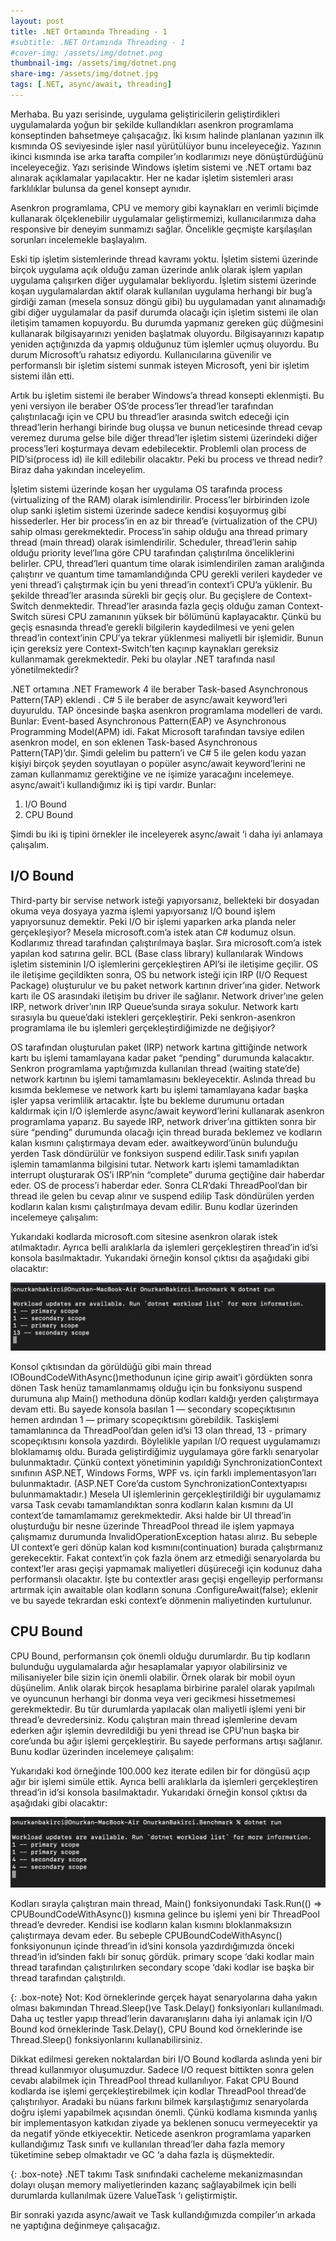 ```yaml
---
layout: post
title: .NET Ortamında Threading - 1
#subtitle: .NET Ortamında Threading - 1
#cover-img: /assets/img/dotnet.png
thumbnail-img: /assets/img/dotnet.png
share-img: /assets/img/dotnet.jpg
tags: [.NET, async/await, threading]
---
```


Merhaba. Bu yazı serisinde, uygulama geliştiricilerin geliştirdikleri uygulamalarda yoğun bir şekilde kullandıkları asenkron programlama konseptinden bahsetmeye çalışacağız. İki kısım halinde planlanan yazının ilk kısmında OS seviyesinde işler nasıl yürütülüyor bunu inceleyeceğiz. Yazının ikinci kısmında ise arka tarafta compiler’ın kodlarımızı neye dönüştürdüğünü inceleyeceğiz. Yazı serisinde Windows işletim sistemi ve .NET ortamı baz alınarak açıklamalar yapılacaktır. Her ne kadar işletim sistemleri arası farklılıklar bulunsa da genel konsept aynıdır.

Asenkron programlama, CPU ve memory gibi kaynakları en verimli biçimde kullanarak ölçeklenebilir uygulamalar geliştirmemizi, kullanıcılarımıza daha responsive bir deneyim sunmamızı sağlar. Öncelikle geçmişte karşılaşılan sorunları incelemekle başlayalım.

Eski tip işletim sistemlerinde thread kavramı yoktu. İşletim sistemi üzerinde birçok uygulama açık olduğu zaman üzerinde anlık olarak işlem yapılan uygulama çalışırken diğer uygulamalar bekliyordu. İşletim sistemi üzerinde koşan uygulamalardan aktif olarak kullanılan uygulama herhangi bir bug’a girdiği zaman (mesela sonsuz döngü gibi) bu uygulamadan yanıt alınamadığı gibi diğer uygulamalar da pasif durumda olacağı için işletim sistemi ile olan iletişim tamamen kopuyordu. Bu durumda yapmanız gereken güç düğmesini kullanarak bilgisayarınızı yeniden başlatmak oluyordu. Bilgisayarınızı kapatıp yeniden açtığınızda da yapmış olduğunuz tüm işlemler uçmuş oluyordu. Bu durum Microsoft’u rahatsız ediyordu. Kullanıcılarına güvenilir ve performanslı bir işletim sistemi sunmak isteyen Microsoft, yeni bir işletim sistemi ilân etti.

Artık bu işletim sistemi ile beraber Windows’a thread konsepti eklenmişti. Bu yeni versiyon ile beraber OS’de process’ler thread’ler tarafından çalıştırılacağı için ve CPU bu thread’ler arasında switch edeceği için thread’lerin herhangi birinde bug oluşsa ve bunun neticesinde thread cevap veremez duruma gelse bile diğer thread’ler işletim sistemi üzerindeki diğer process’leri koşturmaya devam edebilecektir. Problemli olan process de PID’si(process id) ile kill edilebilir olacaktır. Peki bu process ve thread nedir? Biraz daha yakından inceleyelim.

İşletim sistemi üzerinde koşan her uygulama OS tarafında process (virtualizing of the RAM) olarak isimlendirilir. Process’ler birbirinden izole olup sanki işletim sistemi üzerinde sadece kendisi koşuyormuş gibi hissederler. Her bir process’in en az bir thread’e (virtualization of the CPU) sahip olması gerekmektedir. Process’in sahip olduğu ana thread primary thread (main thread) olarak isimlendirilir. Scheduler, thread’lerin sahip olduğu priority level’lına göre CPU tarafından çalıştırılma önceliklerini belirler. CPU, thread’leri quantum time olarak isimlendirilen zaman aralığında çalıştırır ve quantum time tamamlandığında CPU gerekli verileri kaydeder ve yeni thread’i çalıştırmak için bu yeni thread’in context’i CPU’a yüklenir. Bu şekilde thread’ler arasında sürekli bir geçiş olur. Bu geçişlere de Context-Switch denmektedir. Thread’ler arasında fazla geçiş olduğu zaman Context-Switch süresi CPU zamanının yüksek bir bölümünü kaplayacaktır. Çünkü bu geçiş esnasında thread’e gerekli bilgilerin kaydedilmesi ve yeni gelen thread’in context’inin CPU’ya tekrar yüklenmesi maliyetli bir işlemidir. Bunun için gereksiz yere Context-Switch’ten kaçınıp kaynakları gereksiz kullanmamak gerekmektedir. Peki bu olaylar .NET tarafında nasıl yönetilmektedir?

.NET ortamına .NET Framework 4 ile beraber Task-based Asynchronous Pattern(TAP) eklendi . C# 5 ile beraber de async/await keyword’leri duyuruldu. TAP öncesinde başka asenkron programlama modelleri de vardı. Bunlar: Event-based Asynchronous Pattern(EAP) ve Asynchronous Programming Model(APM) idi. Fakat Microsoft tarafından tavsiye edilen asenkron model, en son eklenen Task-based Asynchronous Pattern(TAP)’dır. Şimdi gelelim bu pattern’i ve C# 5 ile gelen kodu yazan kişiyi birçok şeyden soyutlayan o popüler async/await keyword’lerini ne zaman kullanmamız gerektiğine ve ne işimize yaracağını incelemeye. async/await’i kullandığımız iki iş tipi vardır. Bunlar:

1. I/O Bound
2. CPU Bound

Şimdi bu iki iş tipini örnekler ile inceleyerek async/await ‘i daha iyi anlamaya çalışalım.

## I/O Bound

Third-party bir servise network isteği yapıyorsanız, bellekteki bir dosyadan okuma veya dosyaya yazma işlemi yapıyorsanız I/O bound işlem yapıyorsunuz demektir. Peki I/O bir işlemi yaparken arka planda neler gerçekleşiyor? Mesela microsoft.com’a istek atan C# kodumuz olsun. Kodlarımız thread tarafından çalıştırılmaya başlar. Sıra microsoft.com’a istek yapılan kod satırına gelir. BCL (Base class library) kullanılarak Windows işletim sisteminin I/O işlemlerini gerçekleştiren API’si ile iletişime geçilir. OS ile iletişime geçildikten sonra, OS bu network isteği için IRP (I/O Request Package) oluşturulur ve bu paket network kartının driver’ına gider. Network kartı ile OS arasındaki iletişim bu driver ile sağlanır. Network driver’ıne gelen IRP, network driver’ının IRP Queue’sunda sıraya sokulur. Network kartı sırasıyla bu queue’daki istekleri gerçekleştirir. Peki senkron-asenkron programlama ile bu işlemleri gerçekleştirdiğimizde ne değişiyor?

OS tarafından oluşturulan paket (IRP) network kartına gittiğinde network kartı bu işlemi tamamlayana kadar paket “pending” durumunda kalacaktır. Senkron programlama yaptığımızda kullanılan thread (waiting state’de) network kartının bu işlemi tamamlamasını bekleyecektir. Aslında thread bu kısımda beklemese ve network kartı bu işlemi tamamlayana kadar başka işler yapsa verimlilik artacaktır. İşte bu bekleme durumunu ortadan kaldırmak için I/O işlemlerde async/await keyword’lerini kullanarak asenkron programlama yaparız. Bu sayede IRP, network driver’ına gittikten sonra bir süre “pending” durumunda olacağı için thread burada beklemez ve kodların kalan kısmını çalıştırmaya devam eder. awaitkeyword’ünün bulunduğu yerden Task döndürülür ve fonksiyon suspend edilir.Task sınıfı yapılan işlemin tamamlanma bilgisini tutar. Network kartı işlemi tamamladıktan interrupt oluşturarak OS’i IRP’nin “complete” duruma geçtiğine dair haberdar eder. OS de process’i haberdar eder. Sonra CLR’daki ThreadPool’dan bir thread ile gelen bu cevap alınır ve suspend edilip Task döndürülen yerden kodların kalan kısmı çalıştırılmaya devam edilir. Bunu kodlar üzerinden incelemeye çalışalım:

<p><script src="https://gist.github.com/onurkanbakirci/99668218834be9c338b1cc63ccd5968b.js?file=IOBoundAsyncImplementations.cs"></script></p>

Yukarıdaki kodlarda microsoft.com sitesine asenkron olarak istek atılmaktadır. Ayrıca belli aralıklarla da işlemleri gerçekleştiren thread’in id’si konsola basılmaktadır. Yukarıdaki örneğin konsol çıktısı da aşağıdaki gibi olacaktır:

![](/assets/img/posts/threading/iobound.png)

Konsol çıktısından da görüldüğü gibi main thread IOBoundCodeWithAsync()methodunun içine girip await’i gördükten sonra dönen Task henüz tamamlanmamış olduğu için bu fonksiyonu suspend durumuna alıp Main() methoduna dönüp kodları kaldığı yerden çalıştırmaya devam etti. Bu sayede konsola basılan 1 — secondary scopeçıktısının hemen ardından 1 — primary scopeçıktısını görebildik. Taskişlemi tamamlanınca da ThreadPool’dan gelen id’si 13 olan thread, 13 - primary scopeçıktısını konsola yazdırdı. Böylelikle yapılan I/O request uygulamamızı bloklamamış oldu. Burada geliştirdiğimiz uygulamaya göre farklı senaryolar bulunmaktadır. Çünkü context yönetiminin yapıldığı SynchronizationContext sınıfının ASP.NET, Windows Forms, WPF vs. için farklı implementasyon’ları bulunmaktadır. (ASP.NET Core’da custom SynchronizationContextyapısı bulunmamaktadır.) Mesela UI işlemlerinin gerçekleştirildiği bir uygulamamız varsa Task cevabı tamamlandıktan sonra kodların kalan kısmını da UI context’de tamamlamamız gerekmektedir. Aksi halde bir UI thread’in oluşturduğu bir nesne üzerinde ThreadPool thread ile işlem yapmaya çalışmamız durumunda InvalidOperationException hatası alırız. Bu sebeple UI context’e geri dönüp kalan kod kısmını(continuation) burada çalıştırmanız gerekecektir. Fakat context’in çok fazla önem arz etmediği senaryolarda bu context’ler arası geçişi yapmamak maliyetleri düşüreceği için kodunuz daha performanslı olacaktır. İşte bu contextler arası geçişi engelleyip performansı artırmak için awaitable olan kodların sonuna .ConfigureAwait(false); eklenir ve bu sayede tekrardan eski context’e dönmenin maliyetinden kurtulunur.

## CPU Bound

CPU Bound, performansın çok önemli olduğu durumlardır. Bu tip kodların bulunduğu uygulamalarda ağır hesaplamalar yapıyor olabilirsiniz ve milisaniyeler bile sizin için önemli olabilir. Örnek olarak bir mobil oyun düşünelim. Anlık olarak birçok hesaplama birbirine paralel olarak yapılmalı ve oyuncunun herhangi bir donma veya veri gecikmesi hissetmemesi gerekmektedir. Bu tür durumlarda yapılacak olan maliyetli işlemi yeni bir thread’e devredersiniz. Kodu çalıştıran main thread işlemlerine devam ederken ağır işlemin devredildiği bu yeni thread ise CPU’nun başka bir core’unda bu ağır işlemi gerçekleştirir. Bu sayede performans artışı sağlanır. Bunu kodlar üzerinden incelemeye çalışalım:

<p><script src="https://gist.github.com/onurkanbakirci/99668218834be9c338b1cc63ccd5968b.js?file=CPUBoundAsyncImplementations.cs"></script></p>

Yukarıdaki kod örneğinde 100.000 kez iterate edilen bir for döngüsü açıp ağır bir işlemi simüle ettik. Ayrıca belli aralıklarla da işlemleri gerçekleştiren thread’in id’si konsola basılmaktadır. Yukarıdaki örneğin konsol çıktısı da aşağıdaki gibi olacaktır:

![](/assets/img/posts/threading/cpubound.png)

Kodları sırayla çalıştıran main thread, Main() fonksiyonundaki Task.Run(() => CPUBoundCodeWithAsync()) kısmına gelince bu işlemi yeni bir ThreadPool thread’e devreder. Kendisi ise kodların kalan kısmını bloklanmaksızın çalıştırmaya devam eder. Bu sebeple CPUBoundCodeWithAsync() fonksiyonunun içinde thread’in id’sini konsola yazdırdığımızda önceki thread’in id’sinden faklı bir sonuç gördük. primary scope ‘daki kodlar main thread tarafından çalıştırılırken secondary scope ‘daki kodlar ise başka bir thread tarafından çalıştırıldı.

{: .box-note}
Not: Kod örneklerinde gerçek hayat senaryolarına daha yakın olması bakımından Thread.Sleep()ve Task.Delay() fonksiyonları kullanılmadı. Daha uç testler yapıp thread’lerin davaranışlarını daha iyi anlamak için I/O Bound kod örneklerinde Task.Delay(), CPU Bound kod örneklerinde ise Thread.Sleep() fonksiyonlarını kullanabilirsiniz.

Dikkat edilmesi gereken noktalardan biri I/O Bound kodlarda aslında yeni bir thread kullanmıyor oluşumuzdur. Sadece I/O request bittikten sonra gelen cevabı alabilmek için ThreadPool thread kullanılıyor. Fakat CPU Bound kodlarda ise işlemi gerçekleştirebilmek için kodlar ThreadPool thread’de çalıştırılıyor. Aradaki bu nüans farkını bilmek karşılaştığımız senaryolarda doğru işlemi yapabilmek açısından önemli. Çünkü kodlama kısmında yanlış bir implementasyon katkıdan ziyade ya beklenen sonucu vermeyecektir ya da negatif yönde etkiyecektir. Neticede asenkron programlama yaparken kullandığımız Task sınıfı ve kullanılan thread’ler daha fazla memory tüketimine sebep olmaktadır ve GC ‘a daha fazla iş düşmektedir.

{: .box-note}
.NET takımı Task sınıfındaki cacheleme mekanizmasından dolayı oluşan memory maliyetlerinden kazanç sağlayabilmek için belli durumlarda kullanılmak üzere ValueTask ‘ı geliştirmiştir.

Bir sonraki yazıda async/await ve Task kullandığımızda compiler’ın arkada ne yaptığına değinmeye çalışacağız.